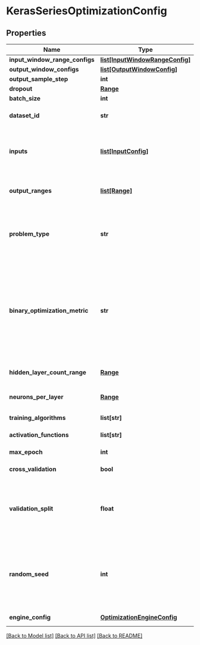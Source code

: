 # KerasSeriesOptimizationConfig

## Properties
Name | Type | Description | Notes
------------ | ------------- | ------------- | -------------
**input_window_range_configs** | [**list[InputWindowRangeConfig]**](InputWindowRangeConfig.md) |  | [optional] 
**output_window_configs** | [**list[OutputWindowConfig]**](OutputWindowConfig.md) |  | [optional] 
**output_sample_step** | **int** |  | [optional] 
**dropout** | [**Range**](Range.md) |  | [optional] 
**batch_size** | **int** |  | [optional] 
**dataset_id** | **str** | Data set id on which to train network | [optional] 
**inputs** | [**list[InputConfig]**](InputConfig.md) | Define min and max value for each output column(feature), and is input optional | [optional] 
**output_ranges** | [**list[Range]**](Range.md) | Define min and max value for each output column(feature) | [optional] 
**problem_type** | **str** | Defines the problem type. In case of binary classification,  there must be only one output column. | [optional] 
**binary_optimization_metric** | **str** | USED ONLY IN BINARY CLASSIFICATION.  Default metric: Auc (Area under ROC curve).   Depending on the task at hand, it is recommended to choose an appropriate metric to optimize. | [optional] 
**hidden_layer_count_range** | [**Range**](Range.md) | Range in which to search number of hidden layers | [optional] 
**neurons_per_layer** | [**Range**](Range.md) | Range in which to search number of neurons per layer | [optional] 
**training_algorithms** | **list[str]** | List of training algorithms to use | [optional] 
**activation_functions** | **list[str]** | List of activation functions to use | [optional] 
**max_epoch** | **int** | Maximum number of epoch | 
**cross_validation** | **bool** | Use cross validation | [optional] 
**validation_split** | **float** | Portion of data set to use for validation, must be between 0 and 1.   Used only when CrossValidation &#x3D; false. | 
**random_seed** | **int** | Random number generator seed, if the value is zero, the rows will not be randomly shuffled  Used only if CrossValidation &#x3D; false | [optional] 
**engine_config** | [**OptimizationEngineConfig**](OptimizationEngineConfig.md) | Optimization engine config | [optional] 

[[Back to Model list]](../README.md#documentation-for-models) [[Back to API list]](../README.md#documentation-for-api-endpoints) [[Back to README]](../README.md)


